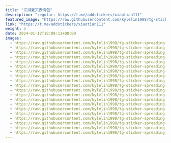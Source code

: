 ```yaml
---
title: "江湖夏天表情包"
description: "regular: https://t.me/addstickers/xiaotian111"
featured_image: "https://raw.githubusercontent.com/kylelin1998/tg-sticker-spreading-worldwide-images/main/img/b1d8d352-a61c-4829-84bf-397dbb1c3d3d.jpg"
link: "https://t.me/addstickers/xiaotian111"
weight: 3
date: 2024-01-12T18:09:11+08:00
images:
  - https://raw.githubusercontent.com/kylelin1998/tg-sticker-spreading-worldwide-images/main/img/b1d8d352-a61c-4829-84bf-397dbb1c3d3d.jpg
  - https://raw.githubusercontent.com/kylelin1998/tg-sticker-spreading-worldwide-images/main/img/53581e4f-fd8a-4e03-9466-c36b1b454257.jpg
  - https://raw.githubusercontent.com/kylelin1998/tg-sticker-spreading-worldwide-images/main/img/0fbad21e-21a4-46cc-a38c-8dbe3670e21b.jpg
  - https://raw.githubusercontent.com/kylelin1998/tg-sticker-spreading-worldwide-images/main/img/16f49e77-69c0-4bb7-829a-fb66298fd1de.jpg
  - https://raw.githubusercontent.com/kylelin1998/tg-sticker-spreading-worldwide-images/main/img/7304e911-c131-4ea2-8425-ecc52ad6f476.jpg
  - https://raw.githubusercontent.com/kylelin1998/tg-sticker-spreading-worldwide-images/main/img/5749251c-8f00-4e31-bab8-19c762a4ff24.jpg
  - https://raw.githubusercontent.com/kylelin1998/tg-sticker-spreading-worldwide-images/main/img/50b46eb8-344c-40a6-8cf7-17f12ac69267.jpg
  - https://raw.githubusercontent.com/kylelin1998/tg-sticker-spreading-worldwide-images/main/img/8e4f3346-0d05-4f80-b701-64a10b139b83.jpg
  - https://raw.githubusercontent.com/kylelin1998/tg-sticker-spreading-worldwide-images/main/img/3e8f196d-deed-4bd7-9ab8-902c73500537.jpg
  - https://raw.githubusercontent.com/kylelin1998/tg-sticker-spreading-worldwide-images/main/img/df52e341-2183-488d-802c-c7d89ee9d7b4.jpg
  - https://raw.githubusercontent.com/kylelin1998/tg-sticker-spreading-worldwide-images/main/img/fcff4365-4f82-4349-8407-91ceb8fda8f2.jpg
  - https://raw.githubusercontent.com/kylelin1998/tg-sticker-spreading-worldwide-images/main/img/75e66431-69a5-479a-b0a2-5d23c8401ff7.jpg
  - https://raw.githubusercontent.com/kylelin1998/tg-sticker-spreading-worldwide-images/main/img/74f040c5-f9df-4a12-ada1-c7e54d2d2382.jpg
  - https://raw.githubusercontent.com/kylelin1998/tg-sticker-spreading-worldwide-images/main/img/b914d7a1-3c3b-4d88-acf2-4b33ad30d1bf.jpg
  - https://raw.githubusercontent.com/kylelin1998/tg-sticker-spreading-worldwide-images/main/img/be18abb6-c875-4a8f-98c3-d7b5c5adb17c.jpg
  - https://raw.githubusercontent.com/kylelin1998/tg-sticker-spreading-worldwide-images/main/img/654131c8-672e-4323-bf3d-7acaca19cb5a.jpg
  - https://raw.githubusercontent.com/kylelin1998/tg-sticker-spreading-worldwide-images/main/img/050a9952-7a61-4bb0-88b7-295e06b09f9c.jpg
  - https://raw.githubusercontent.com/kylelin1998/tg-sticker-spreading-worldwide-images/main/img/d074e407-1fd6-4be3-ac9a-754037f390e8.jpg
  - https://raw.githubusercontent.com/kylelin1998/tg-sticker-spreading-worldwide-images/main/img/186d9bfe-f8e7-4e1e-9b03-e95f7ca0c8c3.jpg
  - https://raw.githubusercontent.com/kylelin1998/tg-sticker-spreading-worldwide-images/main/img/10ac5d8a-5fc5-4961-8a2f-1c5a0a441a56.jpg
---
```

